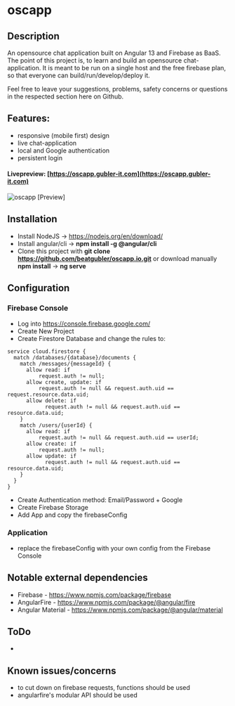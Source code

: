 # oscapp

## Description
An opensource chat application built on Angular 13 and Firebase as BaaS.
The point of this project is, to learn and build an opensource chat-application.
It is meant to be run on a single host and the free firebase plan, so that everyone can build/run/develop/deploy it.

Feel free to leave your suggestions, problems, safety concerns or questions in the respected section here on Github.

## Features:
* responsive (mobile first) design
* live chat-application
* local and Google authentication
* persistent login

#### Livepreview: [https://oscapp.gubler-it.com](https://oscapp.gubler-it.com)

![oscapp [Preview]](https://i.imgur.com/TBkVqF5.png)

## Installation
* Install NodeJS -> https://nodejs.org/en/download/
* Install angular/cli -> **npm install -g @angular/cli**
* Clone this project with **git clone https://github.com/beatgubler/oscapp.io.git** or download manually
**npm install** -> **ng serve**

## Configuration
### Firebase Console
* Log into https://console.firebase.google.com/
* Create New Project
* Create Firestore Database and change the rules to:
```
service cloud.firestore {
  match /databases/{database}/documents {
    match /messages/{messageId} {
      allow read: if
          request.auth != null;
      allow create, update: if
          request.auth != null && request.auth.uid == request.resource.data.uid;
      allow delete: if
      		request.auth != null && request.auth.uid == resource.data.uid;
    }
    match /users/{userId} {
      allow read: if
          request.auth != null && request.auth.uid == userId;
      allow create: if
          request.auth != null;
      allow update: if
      		request.auth != null && request.auth.uid == resource.data.uid;
    }
  }
}
```
* Create Authentication method: Email/Password + Google
* Create Firebase Storage
* Add App and copy the firebaseConfig
### Application
* replace the firebaseConfig with your own config from the Firebase Console

## Notable external dependencies
* Firebase - https://www.npmjs.com/package/firebase
* AngularFire - https://www.npmjs.com/package/@angular/fire
* Angular Material - https://www.npmjs.com/package/@angular/material

## ToDo
* 

## Known issues/concerns
* to cut down on firebase requests, functions should be used
* angularfire's modular API should be used
